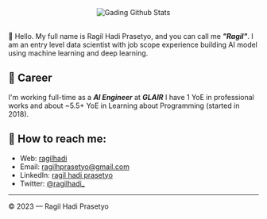 <!--
**ragilhadi/ragilhadi** is a ✨ _special_ ✨ repository because its `README.md` (this file) appears on your GitHub profile.

Here are some ideas to get you started:

- 🔭 I’m currently working on ...
- 🌱 I’m currently learning ...
- 👯 I’m looking to collaborate on ...
- 🤔 I’m looking for help with ...
- 💬 Ask me about ...
- 📫 How to reach me: ...
- 😄 Pronouns: ...
- ⚡ Fun fact: ...
-->

<!--
<div align="center">
  <a href="https://www.codewars.com/users/ragilhadi" target="blank">
    <img src="https://www.codewars.com/users/ragilhadi/badges/large" alt="codewars stats" />
  </a>
  
  <br/>
  <br/>

  <a href="https://www.hackerrank.com/ragil_hadi" target="blank">
    <img src="https://img.shields.io/badge/-Hackerrank-2EC866?style=for-the-badge&logo=HackerRank&logoColor=white" alt="hackerrank"/>
  </a>
  
  <a href="https://leetcode.com/ragilhadi/" target="blank">
    <img src="https://img.shields.io/badge/LeetCode-000000?style=for-the-badge&logo=LeetCode&logoColor=#d16c06" alt="leetcode"/>
  </a>
  
  <a href="https://www.linkedin.com/in/ragil-hadi-prasetyo/" target="blank">
    <img src="https://img.shields.io/badge/linkedin-%230077B5.svg?style=for-the-badge&logo=linkedin&logoColor=white" alt="linkedin"/>
  </a>
  
  <a href="https://www.kaggle.com/ragilhadip" target="blank">
    <img src="https://img.shields.io/badge/Kaggle-035a7d?style=for-the-badge&logo=kaggle&logoColor=white" alt="kaggle"/>
  </a>
</div>
-->

<div align="center">
  <img src="https://github-readme-stats.vercel.app/api?username=ragilhadi&show_icons=true&theme=dracula" alt="Gading Github Stats">
  <br><br>
  <!--
  <img src="https://komarev.com/ghpvc/?username=ragilhadi&color=F4A4B5&style=flat" alt="ragilhadi's Github Profile Views" />
  <img src="https://wakatime.com/badge/user/7a831ab0-e43a-4215-aa08-92f915bed065.svg" alt="Total time coded" />
  -->
</div>

👋 Hello. My full name is Ragil Hadi Prasetyo, and you can call me ***"Ragil"***. I am an entry level data scientist with job scope experience building AI model using machine learning and deep learning.

## 💼 Career
I'm working full-time as a ***AI Engineer*** at ***GLAIR***
I have 1 YoE in professional works and about ~5.5+ YoE in Learning about Programming (started in 2018).
<!--
## 🔍 Website:
- Blockchain, Cryptography, Web3/DApps, Solidity
- DevX, Platform Engineering, Guideline & Tech Docs Writing
-->
## 🚀 How to reach me:
- Web: [ragilhadi](https://ragilhadi.github.io/portfolio/)
- Email: [ragilhprasetyo@gmail.com](mailto:ragilhprasetyo@gmail.com)
- LinkedIn: [ragil hadi prasetyo](https://www.linkedin.com/in/ragil-hadi-prasetyo/)
- Twitter: [@ragilhadi_](https://twitter.com/ragilhadi_)

---

© 2023 — Ragil Hadi Prasetyo
